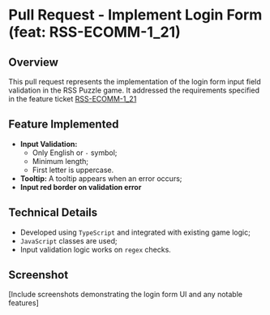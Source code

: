 # Pull Request - Implement Login Form (feat: RSS-ECOMM-1_21)

## Overview 

This pull request represents the implementation of the login form input field validation in the RSS Puzzle game. It addressed the requirements specified  in the feature ticket [RSS-ECOMM-1_21](#Delete-this-anchor)

## Feature Implemented

 - **Input Validation:** 
   - Only English or `-` symbol;
   - Minimum length;
   - First letter is uppercase.
 - **Tooltip:** A tooltip appears when an error occurs;
 - **Input red border on validation error**

## Technical Details

 - Developed using `TypeScript` and integrated with existing game logic;
 - `JavaScript` classes are used;
 - Input validation logic works on `regex` checks.

## Screenshot

[Include screenshots demonstrating the login form UI and any notable features]
